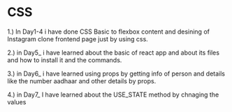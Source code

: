 # CSS
1.) In Day1-4 i have done CSS Basic to flexbox content and desining of Instagram clone frontend page just by using css.

2.) in Day5_ i have learned about the basic of react app and about its files and how to install it and the commands.

3.) in Day6_ i have learned using props by getting info of person and details like the number aadhaar  and other details by props.

4.) in Day7_ I have learned about the USE_STATE method by chnaging the values


